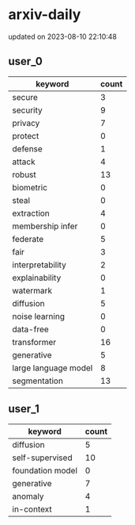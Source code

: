 # arxiv-daily
updated on 2023-08-10 22:10:48
## user_0
| keyword | count |
| - | - |
| secure | 3 |
| security | 9 |
| privacy | 7 |
| protect | 0 |
| defense | 1 |
| attack | 4 |
| robust | 13 |
| biometric | 0 |
| steal | 0 |
| extraction | 4 |
| membership infer | 0 |
| federate | 5 |
| fair | 3 |
| interpretability | 2 |
| explainability | 0 |
| watermark | 1 |
| diffusion | 5 |
| noise learning | 0 |
| data-free | 0 |
| transformer | 16 |
| generative | 5 |
| large language model | 8 |
| segmentation | 13 |
## user_1
| keyword | count |
| - | - |
| diffusion | 5 |
| self-supervised | 10 |
| foundation model | 0 |
| generative | 7 |
| anomaly | 4 |
| in-context | 1 |
